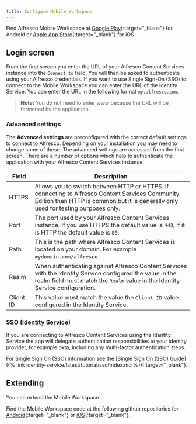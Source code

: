 ```yaml
---
title: Configure Mobile Workspace
---
```


Find Alfresco Mobile Workspace at [Google Play](https://play.google.com/store/apps/details?id=com.alfresco.content.app&hl=en-GB&ah=tbrTPT50zRyrvFT0xxYx0IRH6DA){:target="_blank"} for Android or [Apple App Store](https://apps.apple.com/gb/app/alfresco-mobile-workspace/id1514434480){:target="_blank"} for iOS.

## Login screen

From the first screen you enter the URL of your Alfresco Content Services instance into the `Connect to`  field. You will then be asked to authenticate using your Alfresco credentials. If you want to use Single Sign-On (SSO) to connect to the Mobile Workspace you can enter the URL of the Identity Service. You can enter the URL in the following format `my.alfresco.com`.
> **Note:** You do not need to enter www because the URL will be formatted by the application.

### Advanced settings

The **Advanced settings** are preconfigured with the correct default settings to connect to Alfresco. Depending on your installation you may need to change some of these. The advanced settings are accessed from the first screen. There are a number of options which help to authenticate the application with your Alfresco Content Services instance.

| Field | Description|
| ----- | ---------- |
| HTTPS | Allows you to switch between HTTP or HTTPS. If connecting to Alfresco Content Services Community Edition then HTTP is common but it is generally only used for testing purposes only. |
| Port | The port used by your Alfresco Content Services instance. If you use HTTPS the default value is `443`, if it is HTTP the default value is `80`. |
| Path | This is the path where Alfresco Content Services is located on your domain. For example `mydomain.com/alfresco`. |
| Realm | When authenticating against Alfresco Content Services with the Identity Service configured the value in the realm field must match the `Realm` value in the Identity Service configuration. |
| Client ID | This value must match the value the `Client ID` value configured in the Identity Service. |

### SSO (Identity Service)

If you are connecting to Alfresco Content Services using the Identity Service the app will delegate authentication responsibilities to your identity provider, for example okta, including any multi-factor authentication steps.

For Single Sign On (SSO) information see the [Single Sign On (SSO) Guide]({% link identity-service/latest/tutorial/sso/index.md %}){:target="_blank"}.

## Extending

You can extend the Mobile Workspace.

Find the Mobile Workspace code at the following github repositories for [Android](https://github.com/alfresco/alfresco-mobile-workspace-android){:target="_blank"} or [iOS](https://github.com/alfresco/alfresco-mobile-workspace-ios){:target="_blank"}.
